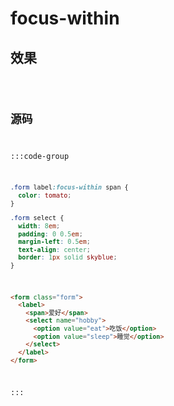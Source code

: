 <script setup>
import Code from '../code/focus-within.vue'
</script>

# focus-within

## 效果

<Code />

## 源码

:::code-group
```css [style]
.form label:focus-within span {
  color: tomato;
}

.form select {
  width: 8em;
  padding: 0 0.5em;
  margin-left: 0.5em;
  text-align: center;
  border: 1px solid skyblue;
}
```

```html [template]
<form class="form">
  <label>
    <span>爱好</span>
    <select name="hobby">
      <option value="eat">吃饭</option>
      <option value="sleep">睡觉</option>
    </select>
  </label>
</form>
```
:::